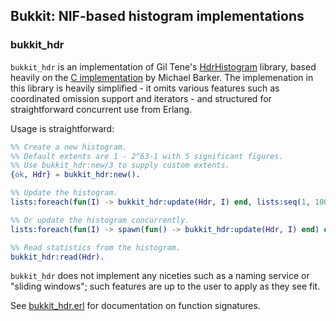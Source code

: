 ## Bukkit: NIF-based histogram implementations

### bukkit_hdr

`bukkit_hdr` is an implementation of Gil Tene's [HdrHistogram][1] library, based
heavily on the [C implementation][2] by Michael Barker. The
implemenation in this library is heavily simplified - it omits various features
such as coordinated omission support and iterators - and structured for
straightforward concurrent use from Erlang.

Usage is straightforward:

```erlang
%% Create a new histogram.
%% Default extents are 1 - 2^63-1 with 5 significant figures.
%% Use bukkit_hdr:new/3 to supply custom extents.
{ok, Hdr} = bukkit_hdr:new().

%% Update the histogram.
lists:foreach(fun(I) -> bukkit_hdr:update(Hdr, I) end, lists:seq(1, 1000)).

%% Or update the histogram concurrently.
lists:foreach(fun(I) -> spawn(fun() -> bukkit_hdr:update(Hdr, I) end) end, lists:seq(1, 1000)).

%% Read statistics from the histogram.
bukkit_hdr:read(Hdr).
```

`bukkit_hdr` does not implement any niceties such as a naming service or
"sliding windows"; such features are up to the user to apply as they see fit.

See [bukkit_hdr.erl][3] for documentation on function signatures.

[1]: https://github.com/HdrHistogram/HdrHistogram
[2]: https://github.com/HdrHistogram/HdrHistogram_c
[3]: apps/bukkit_hdr/src/bukkit_hdr.erl
